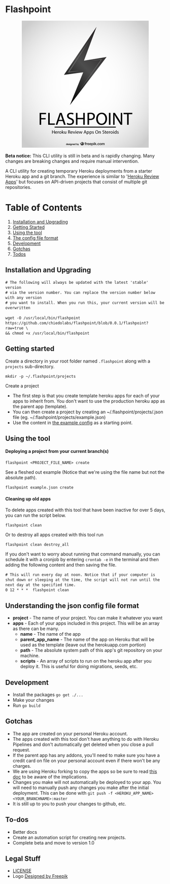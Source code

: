 # Flashpoint

<div style="text-align:center;">
<img src="logo/flashpoint.png" width="400" />
</div>

**Beta notice:** This CLI utility is still in beta and is rapidly changing. Many changes are breaking changes and require manual intervention.

A CLI utility for creating temporary Heroku deployments from a starter Heroku app and a git branch. The experience is similar to '[Heroku Review Apps](https://devcenter.heroku.com/articles/github-integration-review-apps)' but focuses on API-driven projects that consist of multiple git repositories.

# Table of Contents
1. [Installation and Upgrading](#a)
2. [Getting Started](#b)
3. [Using the tool](#c)
4. [The config file format](#d)
5. [Development](#e)
6. [Gotchas](#f)
7. [Todos](#g)

## <div id="a">Installation and Upgrading</div>

```
# The following will always be updated with the latest 'stable' version
# via the version number. You can replace the version number below with any version
# you want to install. When you run this, your current version will be overwritten

wget -O /usr/local/bin/flashpoint https://github.com/chiedolabs/flashpoint/blob/0.0.1/flashpoint?raw=true \
&& chmod +x /usr/local/bin/flashpoint
```

## <div id="b">Getting started</div>

Create a directory in your root folder named `.flashpoint` along with a `projects` sub-directory.

```
mkdir -p ~/.flashpoint/projects
```

Create a project

- The first step is that you create template heroku apps for each of your apps to inherit from. You don't want to use the production heroku app as the parent app (template).
- You can then create a project by creating an ~/.flashpoint/projects/<PROJECTNAME>.json file (eg. ~/.flashpoint/projects/example.json)
- Use the content in [the example config](./example-config.json) as a starting point.

## <div id="c">Using the tool</div>

#### Deploying a project from your current branch(s)

```
flashpoint <PROJECT_FILE_NAME> create
```

See a fleshed out example (Notice that we're using the file name but not the absolute path).

```
flashpoint example.json create
```

#### Cleaning up old apps

To delete apps created with this tool that have been inactive for over 5 days, you can run the script below.

```
flashpoint clean
```

Or to destroy all apps created with this tool run

```
flashpoint clean destroy_all
```

If you don't want to worry about running that command manually, you can schedule it with a cronjob by entering `crontab -e` in the terminal and then adding the following content and then saving the file.

```
# This will run every day at noon. Notice that if your computer is shut down or sleeping at the time, the script will not run until the next day at the specified time.
0 12 * * *  flashpoint clean
```

## <div id="d">Understanding the json config file format</div>

- **project** - The name of your project. You can make it whatever you want
- **apps** - Each of your apps included in this project. This will be an array as there can be many.
    - **name** - The name of the app
    - **parent_app_name** - The name of the app on Heroku that will be used as the template (leave out the herokuapp.com portion)
    - **path** - The absolute system path of this app's git repository on your machine.
    - **scripts** - An array of scripts to run on the heroku app after you deploy it. This is useful for doing migrations, seeds, etc.

## <div id="e">Development</div>

- Install the packages `go get ./...`
- Make your changes
- Run `go build`

## <div id="f">Gotchas</div>

- The app are created on your personal Heroku account.
- The apps created with this tool don't have anything to do with Heroku Pipelines and don't automatically get deleted when you close a pull request.
- If the parent app has any addons, you'll need to make sure you have a credit card on file on your personal account even if there won't be any charges.
- We are using Heroku forking to copy the apps so be sure to read [this doc](https://devcenter.heroku.com/articles/fork-app) to be aware of the implications.
- Changes you make will not automatically be deployed to your app. You will need to manually push any changes you make after the initial deployment. This can be done with `git push -f <HEROKU_APP_NAME> <YOUR_BRANCHNAME>:master`
- It is still up to you to push your changes to github, etc.

## <div id="g">To-dos</div>

- Better docs
- Create an automation script for creating new projects.
- Complete beta and move to version 1.0

## Legal Stuff

- [LICENSE](./LICENSE)
- Logo <a href='http://www.freepik.com/free-vector/lightning-logo_719539.htm'>Designed by Freepik</a>
